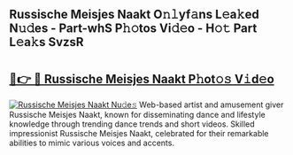 ## Russische Meisjes Naakt O𝚗𝚕yf𝚊ns L𝚎a𝚔ed N𝚞𝚍es - Part-whS P𝚑𝚘tos Vi𝚍𝚎o - H𝚘𝚝 Part L𝚎a𝚔s SvzsR

# <h2><a href="http://kfd2fsb.oniu.top/?m=Russische+Meisjes+Naakt">🔗👉 🔴 Russische Meisjes Naakt P𝚑ot𝚘𝚜 V𝚒d𝚎o</a></h2>

[![Russische Meisjes Naakt Nu𝚍e𝚜](https://i.imgur.com/0qMVB7G.gif)](http://kfd2fsb.oniu.top/?m=Russische+Meisjes+Naakt)
Web-based artist and amusement giver Russische Meisjes Naakt, known for disseminating dance and lifestyle knowledge through trending dance trends and short videos. Skilled impressionist Russische Meisjes Naakt, celebrated for their remarkable abilities to mimic various voices and accents.  
